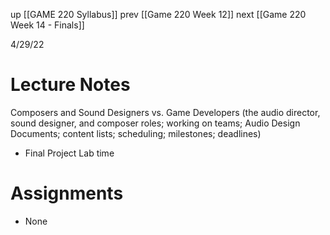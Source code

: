 up [[GAME 220 Syllabus]]
prev [[Game 220 Week 12]]
next [[Game 220 Week 14 - Finals]]

4/29/22

# Lecture Notes
Composers and Sound Designers vs. Game Developers (the audio director, sound designer, and composer roles; working on teams; Audio Design Documents; content lists; scheduling; milestones; deadlines) 

- Final Project Lab time
 
 # Assignments
 - None